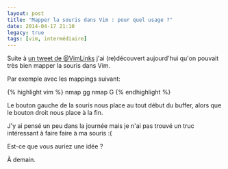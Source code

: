 ```yaml
---
layout: post
title: "Mapper la souris dans Vim : pour quel usage ?"
date: 2014-04-17 21:10
legacy: true
tags: [vim, intermédiaire]
---
```




Suite à [un tweet de @VimLinks](https://twitter.com/VimLinks/status/456746951283720192)
j'ai (re)découvert aujourd'hui qu'on pouvait très bien mapper la souris dans
Vim.

<!-- more -->

Par exemple avec les mappings suivant:

{% highlight vim %}
nmap <LeftMouse> gg
nmap <RightMouse> G
{% endhighlight %}

Le bouton gauche de la souris nous place au tout début du buffer, alors que le
bouton droit nous place à la fin.

J'y ai pensé un peu dans la journée mais je n'ai pas trouvé
un truc intéressant à faire faire à ma souris :(

Est-ce que vous auriez une idée ?



À demain.




